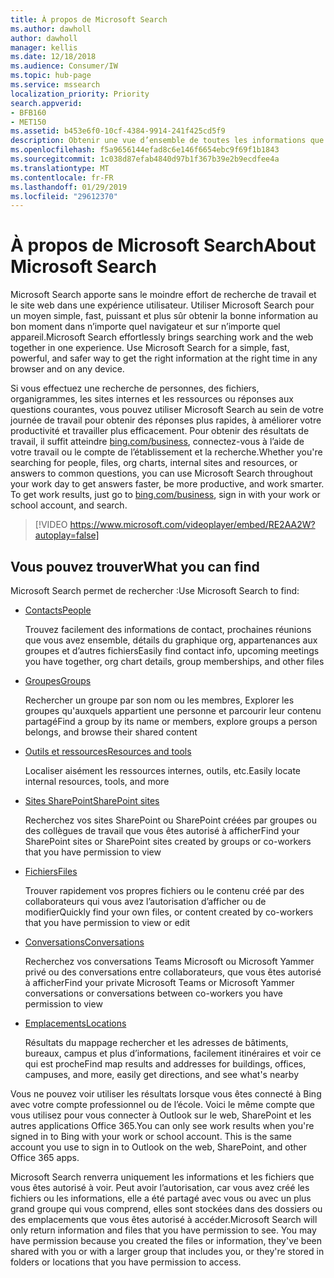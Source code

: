 ```yaml
---
title: À propos de Microsoft Search
ms.author: dawholl
author: dawholl
manager: kellis
ms.date: 12/18/2018
ms.audience: Consumer/IW
ms.topic: hub-page
ms.service: mssearch
localization_priority: Priority
search.appverid:
- BFB160
- MET150
ms.assetid: b453e6f0-10cf-4384-9914-241f425cd5f9
description: Obtenir une vue d’ensemble de toutes les informations que vous pouvez trouver lorsque vous utilisez Microsoft Search
ms.openlocfilehash: f5a9656144efad8c6e146f6654ebc9f69f1b1843
ms.sourcegitcommit: 1c038d87efab4840d97b1f367b39e2b9ecdfee4a
ms.translationtype: MT
ms.contentlocale: fr-FR
ms.lasthandoff: 01/29/2019
ms.locfileid: "29612370"
---
```

# <a name="about-microsoft-search"></a><span data-ttu-id="a9ce6-103">À propos de Microsoft Search</span><span class="sxs-lookup"><span data-stu-id="a9ce6-103">About Microsoft Search</span></span>

<span data-ttu-id="a9ce6-p101">Microsoft Search apporte sans le moindre effort de recherche de travail et le site web dans une expérience utilisateur. Utiliser Microsoft Search pour un moyen simple, fast, puissant et plus sûr obtenir la bonne information au bon moment dans n’importe quel navigateur et sur n’importe quel appareil.</span><span class="sxs-lookup"><span data-stu-id="a9ce6-p101">Microsoft Search effortlessly brings searching work and the web together in one experience. Use Microsoft Search for a simple, fast, powerful, and safer way to get the right information at the right time in any browser and on any device.</span></span>
  
<span data-ttu-id="a9ce6-p102">Si vous effectuez une recherche de personnes, des fichiers, organigrammes, les sites internes et les ressources ou réponses aux questions courantes, vous pouvez utiliser Microsoft Search au sein de votre journée de travail pour obtenir des réponses plus rapides, à améliorer votre productivité et travailler plus efficacement. Pour obtenir des résultats de travail, il suffit atteindre [bing.com/business](https://www.bing.com/business), connectez-vous à l’aide de votre travail ou le compte de l’établissement et la recherche.</span><span class="sxs-lookup"><span data-stu-id="a9ce6-p102">Whether you're searching for people, files, org charts, internal sites and resources, or answers to common questions, you can use Microsoft Search throughout your work day to get answers faster, be more productive, and work smarter. To get work results, just go to [bing.com/business](https://www.bing.com/business), sign in with your work or school account, and search.</span></span> 
  
> [!VIDEO https://www.microsoft.com/videoplayer/embed/RE2AA2W?autoplay=false]

## <a name="what-you-can-find"></a><span data-ttu-id="a9ce6-108">Vous pouvez trouver</span><span class="sxs-lookup"><span data-stu-id="a9ce6-108">What you can find</span></span>
  
<span data-ttu-id="a9ce6-109">Microsoft Search permet de rechercher :</span><span class="sxs-lookup"><span data-stu-id="a9ce6-109">Use Microsoft Search to find:</span></span>
  
- [<span data-ttu-id="a9ce6-110">Contacts</span><span class="sxs-lookup"><span data-stu-id="a9ce6-110">People</span></span>](find-people-and-groups.md)
    
    <span data-ttu-id="a9ce6-111">Trouvez facilement des informations de contact, prochaines réunions que vous avez ensemble, détails du graphique org, appartenances aux groupes et d’autres fichiers</span><span class="sxs-lookup"><span data-stu-id="a9ce6-111">Easily find contact info, upcoming meetings you have together, org chart details, group memberships, and other files</span></span>
    
- [<span data-ttu-id="a9ce6-112">Groupes</span><span class="sxs-lookup"><span data-stu-id="a9ce6-112">Groups</span></span>](find-people-and-groups.md)
    
    <span data-ttu-id="a9ce6-113">Rechercher un groupe par son nom ou les membres, Explorer les groupes qu'auxquels appartient une personne et parcourir leur contenu partagé</span><span class="sxs-lookup"><span data-stu-id="a9ce6-113">Find a group by its name or members, explore groups a person belongs, and browse their shared content</span></span>
    
- [<span data-ttu-id="a9ce6-114">Outils et ressources</span><span class="sxs-lookup"><span data-stu-id="a9ce6-114">Resources and tools</span></span>](find-resources-tools-and-more.md)
    
    <span data-ttu-id="a9ce6-115">Localiser aisément les ressources internes, outils, etc.</span><span class="sxs-lookup"><span data-stu-id="a9ce6-115">Easily locate internal resources, tools, and more</span></span>
    
- [<span data-ttu-id="a9ce6-116">Sites SharePoint</span><span class="sxs-lookup"><span data-stu-id="a9ce6-116">SharePoint sites</span></span>](find-sharepoint-sites.md)
    
    <span data-ttu-id="a9ce6-117">Recherchez vos sites SharePoint ou SharePoint créées par groupes ou des collègues de travail que vous êtes autorisé à afficher</span><span class="sxs-lookup"><span data-stu-id="a9ce6-117">Find your SharePoint sites or SharePoint sites created by groups or co-workers that you have permission to view</span></span>
    
- [<span data-ttu-id="a9ce6-118">Fichiers</span><span class="sxs-lookup"><span data-stu-id="a9ce6-118">Files</span></span>](find-files.md)
    
    <span data-ttu-id="a9ce6-119">Trouver rapidement vos propres fichiers ou le contenu créé par des collaborateurs qui vous avez l’autorisation d’afficher ou de modifier</span><span class="sxs-lookup"><span data-stu-id="a9ce6-119">Quickly find your own files, or content created by co-workers that you have permission to view or edit</span></span>
    
- [<span data-ttu-id="a9ce6-120">Conversations</span><span class="sxs-lookup"><span data-stu-id="a9ce6-120">Conversations</span></span>](find-conversations.md)
    
    <span data-ttu-id="a9ce6-121">Recherchez vos conversations Teams Microsoft ou Microsoft Yammer privé ou des conversations entre collaborateurs, que vous êtes autorisé à afficher</span><span class="sxs-lookup"><span data-stu-id="a9ce6-121">Find your private Microsoft Teams or Microsoft Yammer conversations or conversations between co-workers you have permission to view</span></span>
    
- [<span data-ttu-id="a9ce6-122">Emplacements</span><span class="sxs-lookup"><span data-stu-id="a9ce6-122">Locations</span></span>](find-locations.md)
    
    <span data-ttu-id="a9ce6-123">Résultats du mappage rechercher et les adresses de bâtiments, bureaux, campus et plus d’informations, facilement itinéraires et voir ce qui est proche</span><span class="sxs-lookup"><span data-stu-id="a9ce6-123">Find map results and addresses for buildings, offices, campuses, and more, easily get directions, and see what's nearby</span></span>    
    
<span data-ttu-id="a9ce6-p103">Vous ne pouvez voir utiliser les résultats lorsque vous êtes connecté à Bing avec votre compte professionnel ou de l’école. Voici le même compte que vous utilisez pour vous connecter à Outlook sur le web, SharePoint et les autres applications Office 365.</span><span class="sxs-lookup"><span data-stu-id="a9ce6-p103">You can only see work results when you're signed in to Bing with your work or school account. This is the same account you use to sign in to Outlook on the web, SharePoint, and other Office 365 apps.</span></span> 
  
<span data-ttu-id="a9ce6-p104">Microsoft Search renverra uniquement les informations et les fichiers que vous êtes autorisé à voir. Peut avoir l’autorisation, car vous avez créé les fichiers ou les informations, elle a été partagé avec vous ou avec un plus grand groupe qui vous comprend, elles sont stockées dans des dossiers ou des emplacements que vous êtes autorisé à accéder.</span><span class="sxs-lookup"><span data-stu-id="a9ce6-p104">Microsoft Search will only return information and files that you have permission to see. You may have permission because you created the files or information, they've been shared with you or with a larger group that includes you, or they're stored in folders or locations that you have permission to access.</span></span>

  

